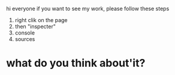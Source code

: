 <!DOCTYPE html>
<html lang="en">
<head>
    <meta charset="UTF-8">
    <meta http-equiv="X-UA-Compatible" content="IE=edge">
   
 <meta name="viewport" content="width= , initial-scale=1.0">
   <script src="js.js"></script>
   <script src="js2.js"></script>
   <script src="js1.js"></script>
 <title>coursera test week 4</title>
</head>

<body>
<p>hi everyone if you want to see my work, please follow these steps </p>
<ol>
    <li>right clik on the page </li>
    <li>then "inspecter" </li>
    <li>console</li>
    <li>sources</li>
</ol>
<h1>what do you think about'it?</h1>
</body>
</html>
